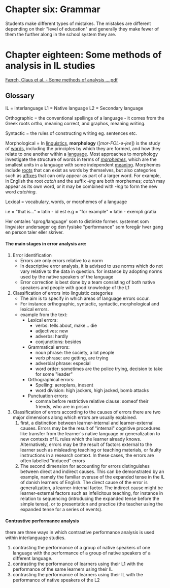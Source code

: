 # Chapter six: Grammar

Students make different types of mistakes. The mistakes are different depending on their "level of education" and generally they make fewer of them the further along in the school system they are.

# Chapter eighteen: Some methods of analysis in IL studies
[Færch, Claus et al. - Some methods of analysis ....pdf](file:///C:%5CUsers%5Cander%5CDocuments%5CDrive%20synced%20folders%5CLærer%5CEngelsk%5C2024-09-25%20lektier%5CFærch,%20Claus%20et%20al.%20-%20Some%20methods%20of%20analysis%20....pdf)

## Glossary
IL = interlanguage
L1 = Native language
L2 = Secondary language

Orthographic = the conventional spellings of a language - it comes from the Greek roots ortho, meaning correct, and graphos, meaning writing.

Syntactic = the rules of constructing writing eg. sentences etc.

Morphological =  In [linguistics](https://en.wikipedia.org/wiki/Linguistics "Linguistics"), **morphology** ([_mor-FOL-ə-jee_]) is the study of [words](https://en.wikipedia.org/wiki/Word "Word"), including the principles by which they are formed, and how they relate to one another within a [language](https://en.wikipedia.org/wiki/Language "Language"). Most approaches to morphology investigate the structure of words in terms of _[morphemes](https://en.wikipedia.org/wiki/Morpheme "Morpheme")_, which are the smallest units in a language with some independent [meaning](https://en.wikipedia.org/wiki/Meaning_(linguistics) "Meaning (linguistics)"). Morphemes include [roots](https://en.wikipedia.org/wiki/Root_(linguistics) "Root (linguistics)") that can exist as words by themselves, but also categories such as [affixes](https://en.wikipedia.org/wiki/Affix "Affix") that can only appear as part of a larger word. For example, in English the root _catch_ and the suffix _-ing_ are both morphemes; _catch_ may appear as its own word, or it may be combined with _-ing_ to form the new word _catching_.

Lexical = vocabulary, words, or morphemes of a language

i.e = "that is..." = latin - id est
e.g = "for example" = latin - exempli gratia

Her omtales 'sprog/language' som to distinkte former. systemet som lingvister undersøger og den fysiske "performance" som foregår hver gang en person taler eller skriver.

#### The main stages in error analysis are:
1. Error identification
	- Errors are only errors relative to a norm
	- In descriptive error analysis, it is advised to use norms which do not vary relative to the data in question. for instance by adopting norms used by the native speakers of the language
	- Error correction is best done by a team consisting of both native speakers and people with good knowledge of the L1
2. Classification of errors into linguistic categories
	- The aim is to specify in which areas of language errors occur.
	- For instance orthographic, syntactic, syntactic, morphological and lexical errors.
	- example from the text:
		- Lexical errors:
			- verbs: tells about, make... die
			- adjectives: new
			- adverbs: hardly
			- conjunctions: besides
		- Grammatical errors:
			- noun phrase: the society, a lot people
			- verb phrase: are getting, are trying
			- adverbial phrase: especial
			- word order: sometimes are the police trying, decision to take for some "leader"
		- Orthographical errors:
			- Spelling: aeroplans, inesent
			- word division: high jackers, high jacked, bomb attacks
		- Punctuation errors:
			- comma before restrictive relative clause: someof their friends, who are in prison
3. Classification of errors according to the causes of errors
	there are two major dimensions along which errors are usually explained.
	1. first, a distinction between learner-internal and learner-external causes. Errors may be the result of "internal" cognitive procedures like transfer from the learner's native language or generalization to new contexts of IL rules which the learner already knows. Alternatively, errors may be the result of factors external to the learner such as misleading teaching or teaching materials, or faulty instructions in a research context. In these cases, the errors are often labelled "induced" errors
	2. The second dimension for accounting for errors distinguishes between direct and indirect causes. This can be demonstrated by an example, namely the familiar overuse of the expanded tense in the IL of danish learners of English. The direct cause of the error is generalization, a learner-internal factor. The indirect cause might be learner-external factors such as infelicitous teaching, for instance in relation to sequencing (introducing the expanded tense before the simple tense), or to presentation and practice (the teacher using the expanded tense for a series of events).

#### Contrastive performance analysis
there are three ways in which contrastive performance analysis is used within interlanguage studies.
1. contrasting the performance of a group of native speakers of one language with the performance of a group of native speakers of a different language.
2. contrasting the performance of learners using their L1 with the performance of the same learners using their IL
3. contrasting the performance of learners using their IL with the performance of native speakers of the L2



